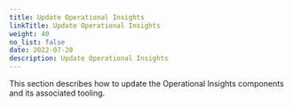 ```yaml
---
title: Update Operational Insights
linkTitle: Update Operational Insights
weight: 40
no_list: false
date: 2022-07-20
description: Update Operational Insights
---
```


This section describes how to update the Operational Insights components and its associated tooling.

